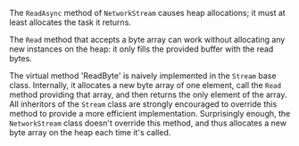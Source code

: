 ﻿The `ReadAsync` method of `NetworkStream` causes heap allocations; it must at least allocates the task it returns.

The `Read` method that accepts a byte array can work without allocating any new instances on the heap: it only fills the provided buffer with the read bytes.

The virtual method 'ReadByte' is naively implemented in the `Stream` base class. Internally, it allocates a new byte array of one element, call the `Read` method providing that array, and then returns the only element of the array. All inheritors of the `Stream` class are strongly encouraged to override this method to provide a more efficient implementation. Surprisingly enough, the `NetworkStream` class doesn't override this method, and thus allocates a new byte array on the heap each time it's called.